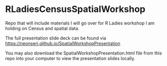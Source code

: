 # RLadiesCensusSpatialWorkshop
Repo that will include materials I will go over for R Ladies workshop I am holding on Census and spatial data.

The full presentation slide deck can be found via https://neonseri.github.io/SpatialWorkshopPresentation

You may also download the SpatialWorkshopPresentation.html file from this repo into your computer to view the presentation slides locally. 
